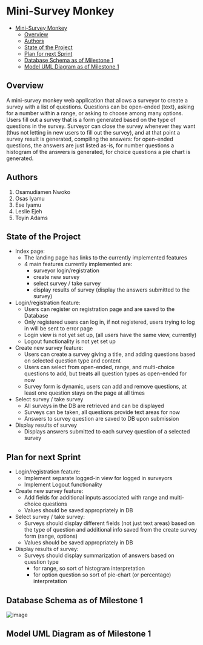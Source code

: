 # Mini-Survey Monkey

<!-- TOC -->
* [Mini-Survey Monkey](#mini-survey-monkey)
  * [Overview](#overview)
  * [Authors](#authors)
  * [State of the Project](#state-of-the-project)
  * [Plan for next Sprint](#plan-for-next-sprint)
  * [Database Schema as of Milestone 1](#database-schema-as-of-milestone-1)
  * [Model UML Diagram as of Milestone 1](#model-uml-diagram-as-of-milestone-1)
<!-- TOC -->

## Overview
A mini-survey monkey web application that allows a surveyor to create a survey with a list of questions. Questions can be open-ended (text), asking for a number within a range, or asking to choose among many options. Users fill out a survey that is a form generated based on the type of questions in the survey. Surveyor can close the survey whenever they want (thus not letting in new users to fill out the survey), and at that point a survey result is generated, compiling the answers: for open-ended questions, the answers are just listed as-is, for number questions a histogram of the answers is generated, for choice questions a pie chart is generated.

## Authors
1. Osamudiamen Nwoko
2. Osas Iyamu
3. Ese Iyamu
4. Leslie Ejeh
5. Toyin Adams

## State of the Project
- Index page:
  - The landing page has links to the currently implemented features
  - 4 main features currently implemented are:
    - surveyor login/registration
    - create new survey
    - select survey / take survey
    - display results of survey (display the answers submitted to the survey)
- Login/registration feature:
  - Users can register on registration page and are saved to the Database
  - Only registered users can log in, if not registered, users trying to log in will be sent to error page
  - Login view is not yet set up, (all users have the same view, currently)
  - Logout functionality is not yet set up
- Create new survey feature:
  - Users can create a survey giving a title, and adding questions based on selected question type and content
  - Users can select from open-ended, range, and multi-choice questions to add, but treats all question types as open-ended for now
  - Survey form is dynamic, users can add and remove questions, at least one question stays on the page at all times
- Select survey / take survey
  - All surveys in the DB are retrieved and can be displayed
  - Surveys can be taken, all questions provide text areas for now
  - Answers to survey question are saved to DB upon submission
- Display results of survey
  - Displays answers submitted to each survey question of a selected survey

## Plan for next Sprint
- Login/registration feature:
  - Implement separate logged-in view for logged in surveyors
  - Implement Logout functionality
- Create new survey feature:
  - Add fields for additional inputs associated with range and multi-choice questions
  - Values should be saved appropriately in DB
- Select survey / take survey:
  - Surveys should display different fields (not just text areas) based on the type of question and additional info saved from the create survey form (range, options)
  - Values should be saved appropriately in DB
- Display results of survey:
  - Surveys should display summarization of answers based on question type
    - for range, so sort of histogram interpretation
    - for option question so sort of pie-chart (or percentage) interpretation

## Database Schema as of Milestone 1
![image](https://github.com/charles-55/Mini-SurveyMonkey/assets/77470047/8e5ff22f-e72b-4987-b40d-165c8b9a3057)

## Model UML Diagram as of Milestone 1
